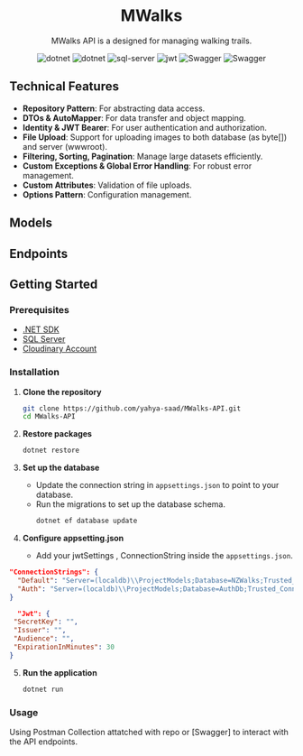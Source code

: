<div align="center">
  <h1>MWalks</h1>
  <p>MWalks API is a designed for managing walking trails.</p>
      <img src="https://img.shields.io/badge/C%23-239120?style=for-the-badge&logo=csharp&logoColor=white" alt="dotnet" />
      <img src="https://img.shields.io/badge/.NET-512BD4?style=for-the-badge&logo=dotnet&logoColor=white" alt="dotnet" />
      <img src="https://img.shields.io/badge/Microsoft%20SQL%20Server-CC2927?style=for-the-badge&logo=microsoft%20sql%20server&logoColor=white" alt="sql-server" />
      <img src="https://img.shields.io/badge/JWT-000000?style=for-the-badge&logo=JSON%20web%20tokens&logoColor=white" alt="jwt">
      <img src = "https://img.shields.io/badge/Swagger-85EA2D?style=for-the-badge&logo=Swagger&logoColor=white" alt="Swagger">
      <img src = "https://img.shields.io/badge/Postman-FF6C37?style=for-the-badge&logo=Postman&logoColor=white" alt="Swagger">

  </div>

## Technical Features

- **Repository Pattern**: For abstracting data access.
- **DTOs & AutoMapper**: For data transfer and object mapping.
- **Identity & JWT Bearer**: For user authentication and authorization.
- **File Upload**: Support for uploading images to both database (as byte[]) and server (wwwroot).
- **Filtering, Sorting, Pagination**: Manage large datasets efficiently.
- **Custom Exceptions & Global Error Handling**: For robust error management.
- **Custom Attributes**: Validation of file uploads.
- **Options Pattern**: Configuration management.

## Models

## Endpoints

## Getting Started

### Prerequisites

- [.NET SDK](https://dotnet.microsoft.com/download/)
- [SQL Server](https://www.microsoft.com/en-us/sql-server/sql-server-downloads)
- [Cloudinary Account](https://cloudinary.com/)

### Installation

1. **Clone the repository**

   ```bash
   git clone https://github.com/yahya-saad/MWalks-API.git
   cd MWalks-API
   ```

2. **Restore packages**

   ```bash
   dotnet restore
   ```

3. **Set up the database**

   - Update the connection string in `appsettings.json` to point to your database.
   - Run the migrations to set up the database schema.
     ```bash
     dotnet ef database update
     ```

4. **Configure appsetting.json**

   - Add your jwtSettings , ConnectionString inside the `appsettings.json`.

```json
"ConnectionStrings": {
  "Default": "Server=(localdb)\\ProjectModels;Database=NZWalks;Trusted_Connection=True;",
  "Auth": "Server=(localdb)\\ProjectModels;Database=AuthDb;Trusted_Connection=True;"
}
```

```json
  "Jwt": {
 "SecretKey": "",
 "Issuer": "",
 "Audience": "",
 "ExpirationInMinutes": 30
}
```

5. **Run the application**
   ```bash
   dotnet run
   ```

### Usage

Using Postman Collection attatched with repo or [Swagger] to interact with the API endpoints.
